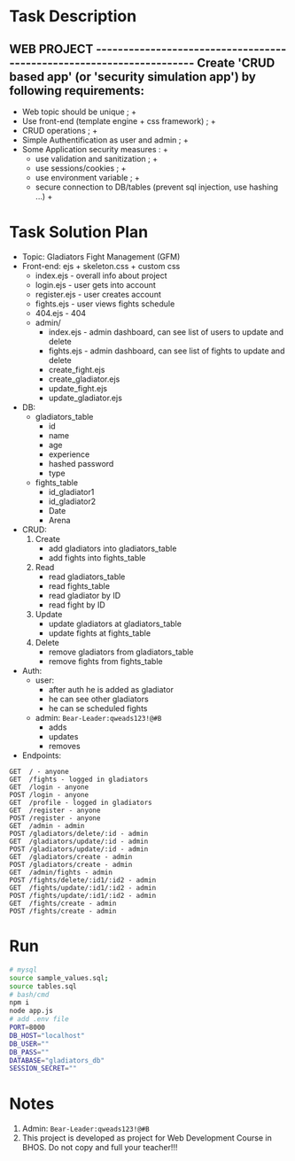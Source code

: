 # Task Description
WEB PROJECT ---------------------------------------------------------------------
Create 'CRUD based app' (or 'security simulation app') by following requirements:
---------------------------------------------------------------------------------
- Web topic should be unique ; +
- Use front-end (template engine + css framework) ; +
- CRUD operations ; +
- Simple Authentification as user and admin ; +
- Some Application security measures : +
	- use validation and sanitization ; +
	- use sessions/cookies ; +
	- use environment variable ; +
	- secure connection to DB/tables (prevent sql injection, use hashing ...) +

# Task Solution Plan
- Topic: Gladiators Fight Management (GFM)
- Front-end: ejs + skeleton.css + custom css
	- index.ejs - overall info about project
	- login.ejs - user gets into account
	- register.ejs - user creates account
	- fights.ejs - user views fights schedule
	- 404.ejs - 404
	- admin/
		- index.ejs - admin dashboard, can see list of users to update and delete
		- fights.ejs - admin dashboard, can see list of fights to update and delete
		- create_fight.ejs
		- create_gladiator.ejs
		- update_fight.ejs
		- update_gladiator.ejs
- DB:
	- gladiators_table
		- id
		- name
		- age
		- experience
		- hashed password
		- type
	- fights_table
		- id_gladiator1
		- id_gladiator2
		- Date
		- Arena
- CRUD:
	1. Create 
		+ add gladiators into gladiators_table
		+ add fights into fights_table
	2. Read
		+ read gladiators_table
		+ read fights_table
		+ read gladiator by ID
		+ read fight by ID
	3. Update
		+ update gladiators at gladiators_table
		+ update fights at fights_table
	4. Delete
		+ remove gladiators from gladiators_table
		+ remove fights from fights_table
- Auth:
	- user: 
		- after auth he is added as gladiator
		- he can see other gladiators
		- he can se scheduled fights
	- admin: `Bear-Leader:qweads123!@#B`
		- adds
		- updates
		- removes
- Endpoints:
```
GET  / - anyone
GET  /fights - logged in gladiators
GET  /login - anyone
POST /login - anyone
GET  /profile - logged in gladiators
GET  /register - anyone
POST /register - anyone
GET  /admin - admin
POST /gladiators/delete/:id - admin
GET  /gladiators/update/:id - admin
POST /gladiators/update/:id - admin
GET  /gladiators/create - admin
POST /gladiators/create - admin
GET  /admin/fights - admin
POST /fights/delete/:id1/:id2 - admin
GET  /fights/update/:id1/:id2 - admin
POST /fights/update/:id1/:id2 - admin
GET  /fights/create - admin
POST /fights/create - admin
```

# Run
```bash
# mysql
source sample_values.sql;
source tables.sql
# bash/cmd
npm i
node app.js
# add .env file
PORT=8000
DB_HOST="localhost"
DB_USER=""
DB_PASS=""
DATABASE="gladiators_db"
SESSION_SECRET=""
```

# Notes
1) Admin: `Bear-Leader:qweads123!@#B`
2) This project is developed as project for Web Development Course in BHOS. Do not copy and full your teacher!!!